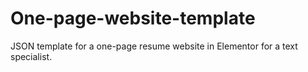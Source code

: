 # One-page-website-template
JSON template for a one-page resume website in Elementor for a text specialist.
